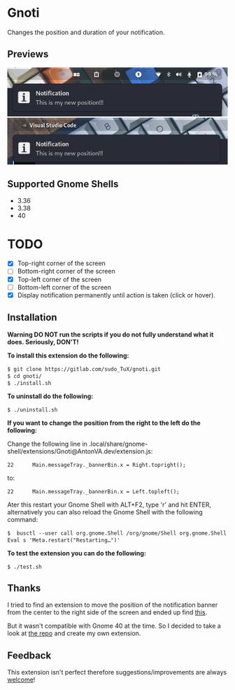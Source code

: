 # Gnoti
Changes the position and duration of your notification.

## Previews
![preview-right](./screenshots/right.png)
![preview-left](./screenshots/left.png)
## Supported Gnome Shells
- 3.36
- 3.38
- 40

# TODO

- [X] Top-right corner of the screen
- [ ] Bottom-right corner of the screen
- [X] Top-left corner of the screen
- [ ] Bottom-left corner of the screen
- [X] Display notification permanently until action is taken (click or hover).

## Installation
**Warning DO NOT run the scripts if you do not fully understand what it does. Seriously, DON'T!**

**To install this extension do the following:**
```
$ git clone https://gitlab.com/sudo_TuX/gnoti.git
$ cd gnoti/
$ ./install.sh
```
**To uninstall do the following:**
```
$ ./uninstall.sh
```
**If you want to change the position from the right to the left do the following:**

Change the following line in .local/share/gnome-shell/extensions/Gnoti\@AntonVA.dev/extension.js:
```
22      Main.messageTray._bannerBin.x = Right.topright();
```
to:
```
22      Main.messageTray._bannerBin.x = Left.topleft();
```
Ater this restart your Gnome Shell with ALT+F2, type 'r' and hit ENTER, alternatively you can also reload the Gnome Shell with the following command:
```
$  busctl --user call org.gnome.Shell /org/gnome/Shell org.gnome.Shell Eval s 'Meta.restart("Restarting…")'
```
**To test the extension you can do the following:**
```
$ ./test.sh
```

## Thanks
I tried to find an extension to move the position of the  notification banner from the center to the right side of the screen and ended up find [this](https://github.com/brunodrugowick/notification-position-gnome-extension).

But it wasn't compatible with Gnome 40 at the time. So I decided to take a look at [the repo](https://github.com/brunodrugowick/notification-position-gnome-extension) and create my own extension.

## Feedback
This extension isn't perfect therefore suggestions/improvements are always [welcome](https://gitlab.com/sudo_TuX/gnoti/-/issues)!
